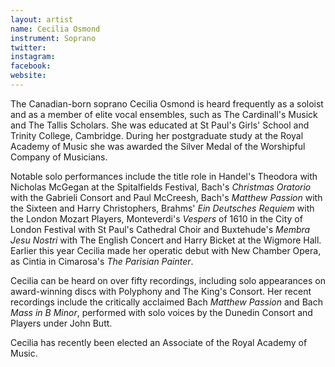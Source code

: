 ```yaml
---
layout: artist
name: Cecilia Osmond
instrument: Soprano
twitter:
instagram:
facebook:
website: 
---
```


The Canadian-born soprano Cecilia Osmond is heard frequently as a soloist and as a member of elite vocal ensembles, such as The Cardinall's Musick and The Tallis Scholars. She was educated at St Paul's Girls' School and Trinity College, Cambridge. During her postgraduate study at the Royal Academy of Music she was awarded the Silver Medal of the Worshipful Company of Musicians.

Notable solo performances include the title role in Handel's Theodora with Nicholas McGegan at the Spitalfields Festival, Bach's *Christmas Oratorio* with the Gabrieli Consort and Paul McCreesh, Bach's *Matthew Passion* with the Sixteen and Harry Christophers, Brahms' *Ein Deutsches Requiem* with the London Mozart Players, Monteverdi's *Vespers* of 1610 in the City of London Festival with St Paul's Cathedral Choir and Buxtehude's *Membra Jesu Nostri* with The English Concert and Harry Bicket at the Wigmore Hall.  Earlier this year Cecilia made her operatic debut with New Chamber Opera, as Cintia in Cimarosa's *The Parisian Painter*.  

Cecilia can be heard on over fifty recordings, including solo appearances on award-winning discs with Polyphony and The King's Consort.  Her recent recordings include the critically acclaimed Bach *Matthew Passion* and Bach *Mass in B Minor*, performed with solo voices by the Dunedin Consort and Players under John Butt. 

Cecilia has recently been elected an Associate of the Royal Academy of Music.